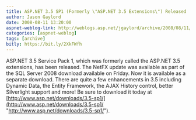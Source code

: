 ```yaml
---
title: ASP.NET 3.5 SP1 (Formerly \"ASP.NET 3.5 Extensions\") Released
author: Jason Gaylord
date: 2008-08-11 13:20:00
aspnet-weblog-link: http://weblogs.asp.net/jgaylord/archive/2008/08/11/asp-net-3-5-sp1-formerly-quot-asp-net-3-5-extensions-quot-released.aspx
categories: [aspnet-weblog]
tags: [archive]
bitly: https://bit.ly/2XkFWfh
---
```


ASP.NET 3.5 Service Pack 1, which was formerly called the ASP.NET 3.5 extensions, has been released. The NetFX update was available as part of the SQL Server 2008 download available on Friday. Now it is available as a separate download. There are quite a few enhancements in 3.5 including Dynamic Data, the Entity Framework, the AJAX History control, better Silverlight support and more! Be sure to download it today at [http://www.asp.net/downloads/3.5-sp1/](http://www.asp.net/downloads/3.5-sp1/ "http://www.asp.net/downloads/3.5-sp1/").